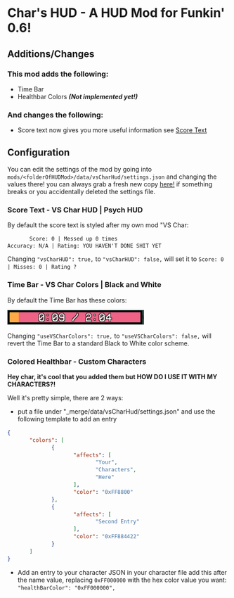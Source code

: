 # Char's HUD - A HUD Mod for Funkin' 0.6!

## Additions/Changes

### This mod adds the following:

- Time Bar
- Healthbar Colors ***(Not implemented yet!)***

### And changes the following:

- Score text now gives you more useful information see [Score Text](#score-text---vs-char-hud--psych-hud)

## Configuration

You can edit the settings of the mod by going into `mods/<folderOfHUDMod>/data/vsCharHud/settings.json` and changing the values there!
you can always grab a fresh new copy <a href="https://raw.githubusercontent.com/CharGolden-Games/Funkin-Char-HUD/c0156ed4dab06afefc953b5d7461499dc56c0cc5/data/vsCharHud/settings.json?token=GHSAT0AAAAAAC6B6ETYVFAQMIMEJHFSNVLSZ7LL7OQ" download="settings.json"> here!</a> if something breaks or you accidentally deleted the settings file.

### Score Text - VS Char HUD | Psych HUD

By default the score text is styled after my own mod "VS Char:

```
       Score: 0 | Messed up 0 times
Accuracy: N/A | Rating: YOU HAVEN'T DONE SHIT YET
```

Changing `"vsCharHUD": true,` to `"vsCharHUD": false,` will set it to `Score: 0 | Misses: 0 | Rating ?`

### Time Bar - VS Char Colors | Black and White

By default the Time Bar has these colors:

![](docs/timeBar.png)

Changing `"useVSCharColors": true,` to `"useVSCharColors": false,` will revert the Time Bar to a standard Black to White color scheme.

### Colored Healthbar - Custom Characters

**Hey char, it's cool that you added them but HOW DO I USE IT WITH MY CHARACTERS?!**

Well it's pretty simple, there are 2 ways:

- put a file under "_merge/data/vsCharHud/settings.json" and use the following template to add an entry
```json
{
       "colors": [
              {
                     "affects": [
                            "Your",
                            "Characters",
                            "Here"
                     ],
                     "color": "0xFF8800"
              },
              {
                     "affects": [
                            "Second Entry"
                     ],
                     "color": "0xFF884422"
              }
       ]
}
```

- Add an entry to your character JSON
in your character file add this after the name value, replacing `0xFF000000` with the hex color value you want:
`"healthBarColor": "0xFF000000",`